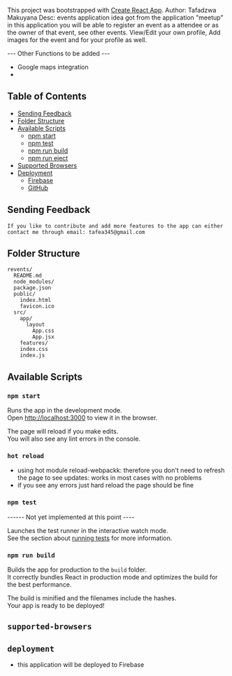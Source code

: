 This project was bootstrapped with [Create React App](https://github.com/facebookincubator/create-react-app).
Author: Tafadzwa Makuyana
Desc: events application idea got from the application "meetup"
in this application you will be able to register an event as a attendee or as the owner of that event,
see other events. View/Edit your own profile, Add images for the event and for your profile as well.


--- Other Functions to be added ---
- Google maps integration
- 


## Table of Contents
- [Sending Feedback](#sending-feedback)
- [Folder Structure](#folder-structure)
- [Available Scripts](#available-scripts)
  - [npm start](#npm-start)
  - [npm test](#npm-test)
  - [npm run build](#npm-run-build)
  - [npm run eject](#npm-run-eject)
- [Supported Browsers](#supported-browsers)
- [Deployment](#deployment)
  - [Firebase](#firebase)
  - [GitHub](#github-pages)

## Sending Feedback
```
If you like to contribute and add more features to the app can either contact me through email: tafea345@gmail.com

```
## Folder Structure

```
revents/
  README.md
  node_modules/
  package.json
  public/
    index.html
    favicon.ico
  src/
    app/
      layout
        App.css
        App.jsx
    features/
    index.css
    index.js
```

## Available Scripts
### `npm start`

Runs the app in the development mode.<br>
Open [http://localhost:3000](http://localhost:3000) to view it in the browser.

The page will reload if you make edits.<br>
You will also see any lint errors in the console.

### `hot reload`
- using hot module reload-webpackk: therefore you don't need to refresh the page to see updates:
works in most cases with no problems
- if you see any errors just hard reload the page should be fine

### `npm test`
------ Not yet implemented at this point ----

Launches the test runner in the interactive watch mode.<br>
See the section about [running tests](#running-tests) for more information.

### `npm run build`

Builds the app for production to the `build` folder.<br>
It correctly bundles React in production mode and optimizes the build for the best performance.

The build is minified and the filenames include the hashes.<br>
Your app is ready to be deployed!

## `supported-browsers`

## `deployment`
- this application will be deployed to Firebase

